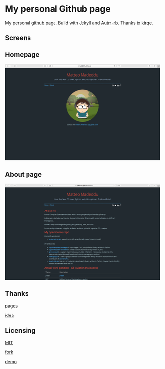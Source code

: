 # My personal Github page

My personal [github page](https://made2591.github.com). Build with [Jekyll](http://jekyllrb.com/) and [Autm-rb](https://github.com/kirqe/autm-rb). Thanks to [kirqe](https://github.com/kirqe).

## Screens

## Homepage

![](screenshots/home.png)

## About page

![](screenshots/about.png)

## Thanks

[pages](http://pages.github.com)

[idea](https://github.com/kirqe)

## Licensing

[MIT](https://github.com/railsr/autm-rb/blob/master/LICENSE)


[fork](https://github.com/railsr/autm-rb/fork)

[demo](http://kirqe.github.io/autm-rb/)